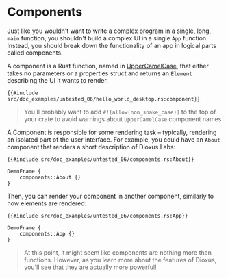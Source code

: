 # Components

Just like you wouldn't want to write a complex program in a single, long, `main` function, you shouldn't build a complex UI in a single `App` function. Instead, you should break down the functionality of an app in logical parts called components.

A component is a Rust function, named in [UpperCamelCase](https://en.wikipedia.org/wiki/Camel_case), that either takes no parameters or a properties struct and returns an `Element` describing the UI it wants to render.

```rust, no_run
{{#include src/doc_examples/untested_06/hello_world_desktop.rs:component}}
```

> You'll probably want to add `#![allow(non_snake_case)]` to the top of your crate to avoid warnings about `UpperCamelCase` component names

A Component is responsible for some rendering task – typically, rendering an isolated part of the user interface. For example, you could have an `About` component that renders a short description of Dioxus Labs:

```rust, no_run
{{#include src/doc_examples/untested_06/components.rs:About}}
```
```inject-dioxus
DemoFrame {
	components::About {}
}
```

Then, you can render your component in another component, similarly to how elements are rendered:

```rust, no_run
{{#include src/doc_examples/untested_06/components.rs:App}}
```
```inject-dioxus
DemoFrame {
	components::App {}
}
```

> At this point, it might seem like components are nothing more than functions. However, as you learn more about the features of Dioxus, you'll see that they are actually more powerful!
